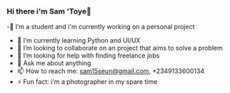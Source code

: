 ### Hi there i'm Sam 'Toye👋



-🔭 I’m a student and i'm currently working on a personal project
- 🌱 I’m currently learning Python and UI/UX
- 👯 I’m looking to collaborate on an project that aims to solve a problem
- 🤔 I’m looking for help with finding freelance jobs
- 💬 Ask me about anything
- 📫 How to reach me: sam15seun@gmail.com, +2349133600134
- ⚡ Fun fact: i'm a photographer in my spare time

